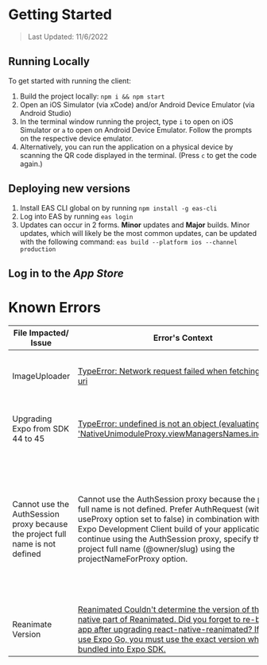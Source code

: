 # Getting Started

> Last Updated: 11/6/2022

## Running Locally

To get started with running the client:

1. Build the project locally: `npm i && npm start`
1. Open an iOS Simulator (via xCode) and/or Android Device Emulator (via Android Studio)
1. In the terminal window running the project, type `i` to open on iOS Simulator or `a` to open on Android Device Emulator. Follow the prompts on the respective device emulator.
1. Alternatively, you can run the application on a physical device by scanning the QR code displayed in the terminal. (Press `c` to get the code again.)

## Deploying new versions

1. Install EAS CLI global on by running `npm install -g eas-cli`
2. Log into EAS by running `eas login`
3. Updates can occur in 2 forms. **Minor** updates and **Major** builds. Minor updates, which will likely be the most common updates, can be updated with the following command: `eas build --platform ios --channel production`

## Log in to the _App Store_

# Known Errors

| File Impacted/ Issue                                                          | Error's Context                                                                                                                                                                                                                                                                                                                                | Temporary Solution                                                                                                                                                                                                                             |
| ----------------------------------------------------------------------------- | ---------------------------------------------------------------------------------------------------------------------------------------------------------------------------------------------------------------------------------------------------------------------------------------------------------------------------------------------- | ---------------------------------------------------------------------------------------------------------------------------------------------------------------------------------------------------------------------------------------------- |
| ImageUploader                                                                 | [TypeError: Network request failed when fetching a file:// uri]                                                                                                                                                                                                                                                                                | We used [sjchmiela](https://github.com/sjchmiela) apprach using XML. The code is stable and works at this given moment.                                                                                                                        |
| Upgrading Expo from SDK 44 to 45                                              | [TypeError: undefined is not an object (evaluating 'NativeUnimoduleProxy.viewManagersNames.includes')]                                                                                                                                                                                                                                         | Run `expo install expo-modules-core`. This can happen if you delete the `node_module` folder.                                                                                                                                                  |
| Cannot use the AuthSession proxy because the project full name is not defined | Cannot use the AuthSession proxy because the project full name is not defined. Prefer AuthRequest (with the useProxy option set to false) in combination with an Expo Development Client build of your application. To continue using the AuthSession proxy, specify the project full name (@owner/slug) using the projectNameForProxy option. | If you run into this error above, then add `"originalFullName": "Elite Personal Chefs",` to the app.json file. I added mine underneath the owner property. You can run npx expo start per usual and navigate to the screen you need to get to. |
| Reanimate Version                                                             | [Reanimated Couldn't determine the version of the native part of Reanimated. Did you forget to re-build the app after upgrading react-native-reanimated? If you use Expo Go, you must use the exact version which is bundled into Expo SDK.]                                                                                                   | Follow the Expo Go installation                                                                                                                                                                                                                |

[typeerror: network request failed when fetching a file:// uri]: https://github.com/expo/expo/issues/2402#issuecomment-443726662
[typeerror: undefined is not an object (evaluating 'nativeunimoduleproxy.viewmanagersnames.includes')]: https://stackoverflow.com/questions/72487854/typeerror-undefined-is-not-an-object-evaluating-nativeunimoduleproxy-viewmana
[reanimated couldn't determine the version of the native part of reanimated. did you forget to re-build the app after upgrading react-native-reanimated? if you use expo go, you must use the exact version which is bundled into expo sdk.]: https://stackoverflow.com/questions/58131602/unable-to-resolve-module-react-native-reanimated
